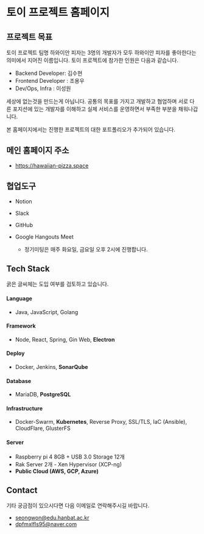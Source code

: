 # 토이 프로젝트 홈페이지 



## 프로젝트 목표

토이 프로젝트 팀명 하와이안 피자는 3명의 개발자가 모두 하와이안 피자를 좋아한다는 의미에서 지어진 이름입니다. 토이 프로젝트에 참가한 인원은 다음과 같습니다. 

- Backend Developer: 김수현
- Frontend Developer : 조용우 
- Dev/Ops, Infra : 이성원 

세상에 없는것을 만드는게 아닙니다. 공통의 목표를 가지고 개발하고 협업하며 서로 다른 포지션에 있는 개발자를 이해하고 실제 서비스를 운영하면서 부족한 부분을 채워나갑니다. 

본 홈페이지에서는 진행한 프로젝트의 대한 포트폴리오가 추가되어 있습니다. 



## 메인 홈페이지 주소

- https://hawaiian-pizza.space



## 협업도구

- Notion

- Slack

- GitHub

- Google Hangouts Meet

  - 정기미팅은 매주 화요일, 금요일 오후 2시에 진행합니다. 

  

## Tech Stack

굵은 글씨체는 도입 여부를 검토하고 있습니다. 

#### Language 

- Java, JavaScript, Golang

#### Framework 

- Node, React, Spring, Gin Web, **Electron**

#### Deploy

- Docker, Jenkins, **SonarQube** 

#### Database

- MariaDB, **PostgreSQL**

#### Infrastructure 

- Docker-Swarm, **Kubernetes**, Reverse Proxy, SSL/TLS, IaC (Ansible), CloudFlare, GlusterFS

#### Server 

- Raspberry pi 4 8GB + USB 3.0 Storage 12개 
- Rak Server 2개 - Xen Hypervisor (XCP-ng) 
- **Public Cloud (AWS, GCP, Azure)**



## Contact

기타 궁금점이 있으시다면 다음 이메일로 연락해주시길 바랍니다. 

- seongwon@edu.hanbat.ac.kr
- dpfmxlfls95@naver.com


